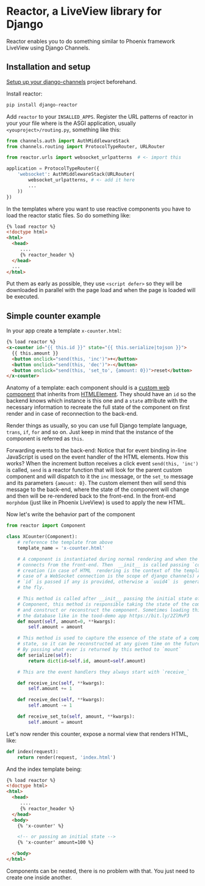 # Reactor, a LiveView library for Django

Reactor enables you to do something similar to Phoenix framework LiveView using Django Channels.

## Installation and setup

[Setup up your django-channels](https://channels.readthedocs.io/en/latest/installation.html) project beforehand.

Install reactor:

```bash
pip install django-reactor
```

Add `reactor` to your `INSALLED_APPS`. Register the URL patterns of reactor in your your file where is the ASGI application, usually `<youproject>/routing.py`, something like this:

```python
from channels.auth import AuthMiddlewareStack
from channels.routing import ProtocolTypeRouter, URLRouter

from reactor.urls import websocket_urlpatterns  # <- import this

application = ProtocolTypeRouter({
    'websocket': AuthMiddlewareStack(URLRouter(
        websocket_urlpatterns, # <- add it here
        ...
    ))
})
```

In the templates where you want to use reactive components you have to load the reactor static files. So do something like:

```html
{% load reactor %}
<!doctype html>
<html>
  <head>
     ....
     {% reactor_header %}
  </head>
  ...
</html>
```

Put them as early as possible, they use `<script defer>` so they will be downloaded in parallel with the page load and when the page is loaded will be executed.

## Simple counter example

In your app create a template `x-counter.html`:

```html
{% load reactor %}
<x-counter id="{{ this.id }}" state="{{ this.serialize|tojson }}">
  {{ this.amount }}
  <button onclick="send(this, 'inc')">+</button>
  <button onclick="send(this, 'dec')">-</button>
  <button onclick="send(this, 'set_to', {amount: 0})">reset</button>
</x-counter>
```

Anatomy of a template: each component should is a [custom web component](https://developer.mozilla.org/en-US/docs/Web/Web_Components/Using_custom_elements) that inherits from [HTMLElement](https://developer.mozilla.org/en-US/docs/Web/API/HTMLElement). They should have an `id` so the backend knows which instance is this one and a `state` attribute with the necessary information to recreate the full state of the component on first render and in case of reconnection to the back-end.

Render things as usually, so you can use full Django template language, `trans`, `if`, `for` and so on. Just keep in mind that the instance of the component is referred as `this`.

Forwarding events to the back-end: Notice that for event binding in-line JavaScript is used on the event handler of the HTML elements. How this works? When the increment button receives a click event `send(this, 'inc')` is called, `send` is a reactor function that will look for the parent custom component and will dispatch to it the `inc` message, or the `set_to` message and its parameters `{amount: 0}`. The custom element then will send this message to the back-end, where the state of the component will change and then will be re-rendered back to the front-end. In the front-end `morphdom` (just like in Phoenix LiveView) is used to apply the new HTML.

Now let's write the behavior part of the component

```python
from reactor import Component

class XCounter(Component):
    # reference the template from above
    template_name = 'x-counter.html' 

    # A component is instantiated during normal rendering and when the component
    # connects from the front-end. Then  __init__ is called passing `context` of
    # creation (in case of HTML  rendering is the context of the template, in
    # case of a WebSocket connection is the scope of django channels) Also the
    # `id` is passed if any is provided, otherwise a `uuid4` is  generated on
    # the fly.

    # This method is called after __init__ passing the initial state of the 
    # Component, this method is responsible taking the state of the component
    # and construct or reconstruct the component. Sometimes loading things from
    # the database like in the tood-demo app https://bit.ly/2ZlMvP3
    def mount(self, amount=0, **kwargs):
        self.amount = amount

    # This method is used to capture the essence of the state of a component
    # state, so it can be reconstructed at any given time on the future.
    # By passing what ever is returned by this method to `mount`
    def serialize(self):
        return dict(id=self.id, amount=self.amount)

    # This are the event handlers they always start with `receive_`

    def receive_inc(self, **kwargs):
        self.amount += 1

    def receive_dec(self, **kwargs):
        self.amount -= 1

    def receive_set_to(self, amount, **kwargs):
        self.amount = amount
```

Let's now render this counter, expose a normal view that renders HTML, like:


```python
def index(request):
    return render(request, 'index.html')
```

And the index template being:

```html
{% load reactor %}
<!doctype html>
<html>
  <head>
     ....
     {% reactor_header %}
  </head>
  <body>
    {% 'x-counter' %}

    <!-- or passing an initial state -->
    {% 'x-counter' amount=100 %}    

  </body>
</html>
```

Components can be nested, there is no problem with that. You just need to create one inside another.

